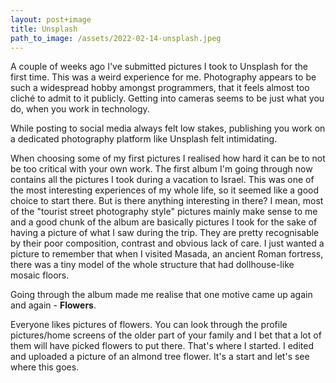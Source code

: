 ```yaml
---
layout: post+image
title: Unsplash
path_to_image: /assets/2022-02-14-unsplash.jpeg
---
```


A couple of weeks ago I've submitted pictures I took to Unsplash for the first time.
This was a weird experience for me. Photography appears to be such a widespread hobby amongst programmers, that it feels almost too cliché to admit to it publicly. 
Getting into cameras seems to be just what you do, when you work in technology.

While posting to social media always felt low stakes, publishing you work on a dedicated photography platform like Unsplash felt intimidating.

When choosing some of my first pictures I realised how hard it can be to not be too critical with your own work. 
The first album I'm going through now contains all the pictures I took during a vacation to Israel. 
This was one of the most interesting experiences of my whole life, so it seemed like a good choice to start there. 
But is there anything interesting in there? 
I mean, most of the "tourist street photography style" pictures mainly make sense to me and a good chunk of the album are basically pictures I took for the sake of having a picture of what I saw during the trip. 
They are pretty recognisable by their poor composition, contrast and obvious lack of care. 
I just wanted a picture to remember that when I visited Masada, an ancient Roman fortress, there was a tiny model of the whole structure that had dollhouse-like mosaic floors.

Going through the album made me realise that one motive came up again and again - **Flowers**.

Everyone likes pictures of flowers. You can look through the profile pictures/home screens of the older part of your family and I bet that a lot of them will have picked flowers to put there. 
That's where I started. 
I edited and uploaded a picture of an almond tree flower. It's a start and let's see where this goes.